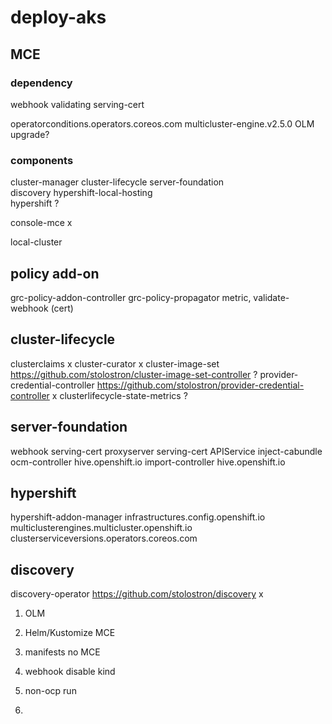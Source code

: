 # deploy-aks


## MCE 

### dependency
webhook validating serving-cert 

operatorconditions.operators.coreos.com
multicluster-engine.v2.5.0  OLM upgrade?

### components

cluster-manager
cluster-lifecycle
server-foundation  
discovery
hypershift-local-hosting  
hypershift   ?

console-mce x

local-cluster 


## policy add-on
grc-policy-addon-controller
grc-policy-propagator  metric, validate-webhook (cert) 


## cluster-lifecycle
clusterclaims x
cluster-curator x
cluster-image-set https://github.com/stolostron/cluster-image-set-controller  ?
provider-credential-controller https://github.com/stolostron/provider-credential-controller  x
clusterlifecycle-state-metrics ? 


## server-foundation
webhook serving-cert 
proxyserver serving-cert  APIService inject-cabundle
ocm-controller  hive.openshift.io 
import-controller  hive.openshift.io

## hypershift
hypershift-addon-manager  infrastructures.config.openshift.io multiclusterengines.multicluster.openshift.io clusterserviceversions.operators.coreos.com


## discovery
discovery-operator  https://github.com/stolostron/discovery   x


1. OLM  
2. Helm/Kustomize  MCE 
3. manifests no MCE

1. webhook disable  kind  
2. non-ocp run 
3. 
